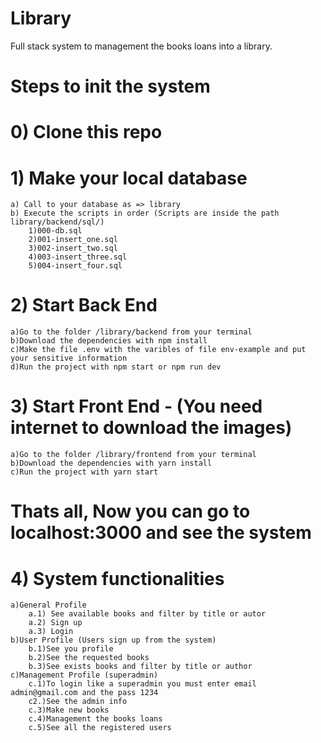 # Library

Full stack system to management the books loans into a library.

# Steps to init the system

# 0) Clone this repo

# 1) Make your local database
	a) Call to your database as => library
	b) Execute the scripts in order (Scripts are inside the path library/backend/sql/)
		1)000-db.sql
		2)001-insert_one.sql
		3)002-insert_two.sql
		4)003-insert_three.sql
		5)004-insert_four.sql

# 2) Start Back End
	a)Go to the folder /library/backend from your terminal
	b)Download the dependencies with npm install
	c)Make the file .env with the varibles of file env-example and put your sensitive information
	d)Run the project with npm start or npm run dev
	

# 3) Start Front End - (You need internet to download the images)
	a)Go to the folder /library/frontend from your terminal
	b)Download the dependencies with yarn install
 	c)Run the project with yarn start

# Thats all, Now you can go to localhost:3000 and see the system 

# 4) System functionalities
	a)General Profile
		a.1) See available books and filter by title or autor
		a.2) Sign up 
		a.3) Login
	b)User Profile (Users sign up from the system)
		b.1)See you profile
		b.2)See the requested books
		b.3)See exists books and filter by title or author
	c)Management Profile (superadmin)
		c.1)To login like a superadmin you must enter email admin@gmail.com and the pass 1234
		c2.)See the admin info 
		c.3)Make new books
		c.4)Management the books loans
		c.5)See all the registered users
